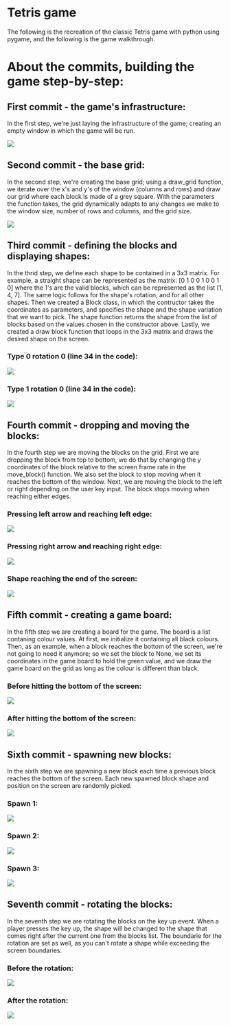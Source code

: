 # Tetris game 

The following is the recreation of the classic Tetris game with python using pygame, and the following is the game walkthrough.

# About the commits, building the game step-by-step:

## First commit - the game's infrastructure:

In the first step, we're just laying the infrastructure of the game; creating an empty window in which the game will be run.

![](images/first_commit.png)

## Second commit - the base grid:

In the second step, we're creating the base grid; using a draw_grid function, we iterate over the x's and y's of the window (columns and rows) and draw our grid where each block is made of a grey square. With the parameters the function takes, the grid dynamically adapts to any changes we make to the window size, number of rows and columns, and the grid size.

![](images/second_commit.png)

## Third commit - defining the blocks and displaying shapes:

In the thrid step, we define each shape to be contained in a 3x3 matrix. For example, a straight shape can be represented as the matrix:
[0 1 0 0 1 0 0 1 0]
where the 1's are the valid blocks, which can be represented as the list [1, 4, 7]. The same logic follows for the shape's rotation, and for all other shapes.
Then we created a Block class, in which the contructor takes the coordinates as parameters, and specifies the shape and the shape variation that we want to pick. The shape function returns the shape from the list of blocks based on the values chosen in the constructor above.
Lastly, we created a draw block function that loops in the 3x3 matrix and draws the desired shape on the screen.

### Type 0 rotation 0 (line 34 in the code):
![](images/third_commit_drawing_shape_1.png)

### Type 1 rotation 0 (line 34 in the code):
![](images/third_commit_drawing_shape_2.png)

## Fourth commit - dropping and moving the blocks:

In the fourth step we are moving the blocks on the grid. First we are dropping the block from top to bottom, we do that by changing the y coordinates of the block relative to the screen frame rate in the move_block() function. We also set the block to stop moving when it reaches the bottom of the window. Next, we are moving the block to the left or right depending on the user key input. The block stops moving when reaching either edges.

### Pressing left arrow and reaching left edge:
![](images/fourth_commit_left_edge.png)

### Pressing right arrow and reaching right edge:
![](images/fourth_commit_right_edge.png)

### Shape reaching the end of the screen:
![](images/fourth_commit_bottom.png)

## Fifth commit - creating a game board:

In the fifth step we are creating a board for the game. The board is a list contaning colour values. At first, we initialize it containing all black colours. Then, as an example, when a block reaches the bottom of the screen, we're not going to need it anymore; so we set the block to None, we set its coordinates in the game board to hold the green value, and we draw the game board on the grid as long as the colour is different than black.

### Before hitting the bottom of the screen:
![](images/fifth_commit_game_board_1.png)

### After hitting the bottom of the screen:
![](images/fifth_commit_game_board_2.png)

## Sixth commit - spawning new blocks:

In the sixth step we are spawning a new block each time a previous block reaches the bottom of the screen. Each new spawned block shape and position on the screen are randomly picked. 

### Spawn 1:
![](images/sixth_commit_new_block_1.png)

### Spawn 2:
![](images/sixth_commit_new_block_2.png)

### Spawn 3:
![](images/sixth_commit_new_block_3.png)

## Seventh commit - rotating the blocks:

In the seventh step we are rotating the blocks on the key up event. When a player presses the key up, the shape will be changed to the shape that comes right after the current one from the blocks list. The boundarie for the rotation are set as well, as you can't rotate a shape while exceeding the screen boundaries.

### Before the rotation:
![](images/seventh_commit_rotation_1.png.png)

### After the rotation:
![](images/seventh_commit_rotation_2.png.png)